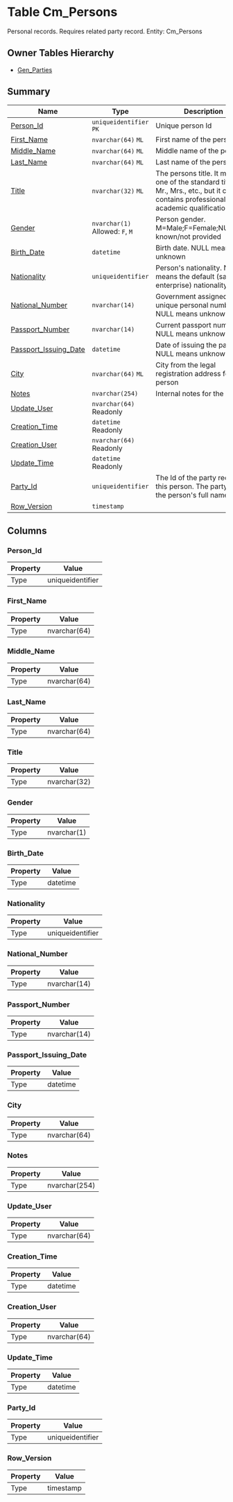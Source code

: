 # Table Cm_Persons

Personal records. Requires related party record. Entity: Cm_Persons

## Owner Tables Hierarchy

* [Gen_Parties](Gen_Parties.md)

## Summary

| Name | Type | Description |
| - | - | --- |
|[Person_Id](#person_id)|`uniqueidentifier` `PK`|Unique person Id|
|[First_Name](#first_name)|`nvarchar(64)` `ML`|First name of the person.|
|[Middle_Name](#middle_name)|`nvarchar(64)` `ML`|Middle name of the person.|
|[Last_Name](#last_name)|`nvarchar(64)` `ML`|Last name of the person.|
|[Title](#title)|`nvarchar(32)` `ML`|The persons title. It may be one of the standard titles - Mr., Mrs., etc., but it can also contains professional or academic qualification.|
|[Gender](#gender)|`nvarchar(1)` Allowed: `F`, `M`|Person gender. M=Male;F=Female;NULL=not known/not provided|
|[Birth_Date](#birth_date)|`datetime` |Birth date. NULL means unknown|
|[Nationality](#nationality)|`uniqueidentifier` |Person's nationality. NULL means the default (same as enterprise) nationality|
|[National_Number](#national_number)|`nvarchar(14)` |Government assigned unique personal number. NULL means unknown|
|[Passport_Number](#passport_number)|`nvarchar(14)` |Current passport number. NULL means unknown|
|[Passport_Issuing_Date](#passport_issuing_date)|`datetime` |Date of issuing the passport. NULL means unknown|
|[City](#city)|`nvarchar(64)` `ML`|City from the legal registration address for the person|
|[Notes](#notes)|`nvarchar(254)` |Internal notes for the person|
|[Update_User](#update_user)|`nvarchar(64)` Readonly||
|[Creation_Time](#creation_time)|`datetime` Readonly||
|[Creation_User](#creation_user)|`nvarchar(64)` Readonly||
|[Update_Time](#update_time)|`datetime` Readonly||
|[Party_Id](#party_id)|`uniqueidentifier` |The Id of the party record for this person. The party stores the person's full name|
|[Row_Version](#row_version)|`timestamp` ||

## Columns

### Person_Id

| Property | Value |
| - | - |
|Type|uniqueidentifier|

### First_Name

| Property | Value |
| - | - |
|Type|nvarchar(64)|

### Middle_Name

| Property | Value |
| - | - |
|Type|nvarchar(64)|

### Last_Name

| Property | Value |
| - | - |
|Type|nvarchar(64)|

### Title

| Property | Value |
| - | - |
|Type|nvarchar(32)|

### Gender

| Property | Value |
| - | - |
|Type|nvarchar(1)|

### Birth_Date

| Property | Value |
| - | - |
|Type|datetime|

### Nationality

| Property | Value |
| - | - |
|Type|uniqueidentifier|

### National_Number

| Property | Value |
| - | - |
|Type|nvarchar(14)|

### Passport_Number

| Property | Value |
| - | - |
|Type|nvarchar(14)|

### Passport_Issuing_Date

| Property | Value |
| - | - |
|Type|datetime|

### City

| Property | Value |
| - | - |
|Type|nvarchar(64)|

### Notes

| Property | Value |
| - | - |
|Type|nvarchar(254)|

### Update_User

| Property | Value |
| - | - |
|Type|nvarchar(64)|

### Creation_Time

| Property | Value |
| - | - |
|Type|datetime|

### Creation_User

| Property | Value |
| - | - |
|Type|nvarchar(64)|

### Update_Time

| Property | Value |
| - | - |
|Type|datetime|

### Party_Id

| Property | Value |
| - | - |
|Type|uniqueidentifier|

### Row_Version

| Property | Value |
| - | - |
|Type|timestamp|



